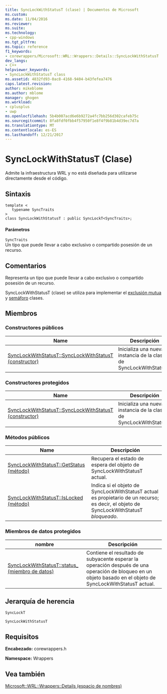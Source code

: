 ```yaml
---
title: SyncLockWithStatusT (clase) | Documentos de Microsoft
ms.custom: 
ms.date: 11/04/2016
ms.reviewer: 
ms.suite: 
ms.technology:
- cpp-windows
ms.tgt_pltfrm: 
ms.topic: reference
f1_keywords:
- corewrappers/Microsoft::WRL::Wrappers::Details::SyncLockWithStatusT
dev_langs:
- C++
helpviewer_keywords:
- SyncLockWithStatusT class
ms.assetid: 4832fd93-0ac8-4168-9404-b43fefea7476
caps.latest.revision: 
author: mikeblome
ms.author: mblome
manager: ghogen
ms.workload:
- cplusplus
- uwp
ms.openlocfilehash: 5b4b007acd6e6b9272a4fc7bb256d302cafeb75c
ms.sourcegitcommit: 8fa8fdf0fbb4f57950f1e8f4f9b81b4d39ec7d7a
ms.translationtype: MT
ms.contentlocale: es-ES
ms.lasthandoff: 12/21/2017
---
```

# <a name="synclockwithstatust-class"></a>SyncLockWithStatusT (Clase)
Admite la infraestructura WRL y no está diseñada para utilizarse directamente desde el código.  
  
## <a name="syntax"></a>Sintaxis  
  
```  
template <  
   typename SyncTraits  
>  
class SyncLockWithStatusT : public SyncLockT<SyncTraits>;  
```  
  
#### <a name="parameters"></a>Parámetros  
 `SyncTraits`  
 Un tipo que puede llevar a cabo exclusivo o compartido posesión de un recurso.  
  
## <a name="remarks"></a>Comentarios  
 Representa un tipo que puede llevar a cabo exclusivo o compartido posesión de un recurso.  
  
 SyncLockWithStatusT (clase) se utiliza para implementar el [exclusión mutua](../windows/mutex-class1.md) y [semáforo](../windows/semaphore-class.md) clases.  
  
## <a name="members"></a>Miembros  
  
### <a name="public-constructors"></a>Constructores públicos  
  
|Name|Descripción|  
|----------|-----------------|  
|[SyncLockWithStatusT::SyncLockWithStatusT (constructor)](../windows/synclockwithstatust-synclockwithstatust-constructor.md)|Inicializa una nueva instancia de la clase de SyncLockWithStatusT.|  
  
### <a name="protected-constructors"></a>Constructores protegidos  
  
|Name|Descripción|  
|----------|-----------------|  
|[SyncLockWithStatusT::SyncLockWithStatusT (constructor)](../windows/synclockwithstatust-synclockwithstatust-constructor.md)|Inicializa una nueva instancia de la clase de SyncLockWithStatusT.|  
  
### <a name="public-methods"></a>Métodos públicos  
  
|Name|Descripción|  
|----------|-----------------|  
|[SyncLockWithStatusT::GetStatus (método)](../windows/synclockwithstatust-getstatus-method.md)|Recupera el estado de espera del objeto de SyncLockWithStatusT actual.|  
|[SyncLockWithStatusT::IsLocked (método)](../windows/synclockwithstatust-islocked-method.md)|Indica si el objeto de SyncLockWithStatusT actual es propietario de un recurso; es decir, el objeto de SyncLockWithStatusT *bloqueado*.|  
  
### <a name="protected-data-members"></a>Miembros de datos protegidos  
  
|nombre|Descripción|  
|----------|-----------------|  
|[SyncLockWithStatusT::status_ (miembro de datos)](../windows/synclockwithstatust-status-data-member.md)|Contiene el resultado de subyacente esperar la operación después de una operación de bloqueo en un objeto basado en el objeto de SyncLockWithStatusT actual.|  
  
## <a name="inheritance-hierarchy"></a>Jerarquía de herencia  
 `SyncLockT`  
  
 `SyncLockWithStatusT`  
  
## <a name="requirements"></a>Requisitos  
 **Encabezado:** corewrappers.h  
  
 **Namespace:** Wrappers  
  
## <a name="see-also"></a>Vea también  
 [Microsoft::WRL::Wrappers::Details (espacio de nombres)](../windows/microsoft-wrl-wrappers-details-namespace.md)